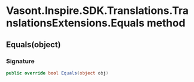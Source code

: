 # Vasont.Inspire.SDK.Translations.TranslationsExtensions.Equals method
## Equals(object)
### Signature
```csharp
public override bool Equals(object obj)
```
